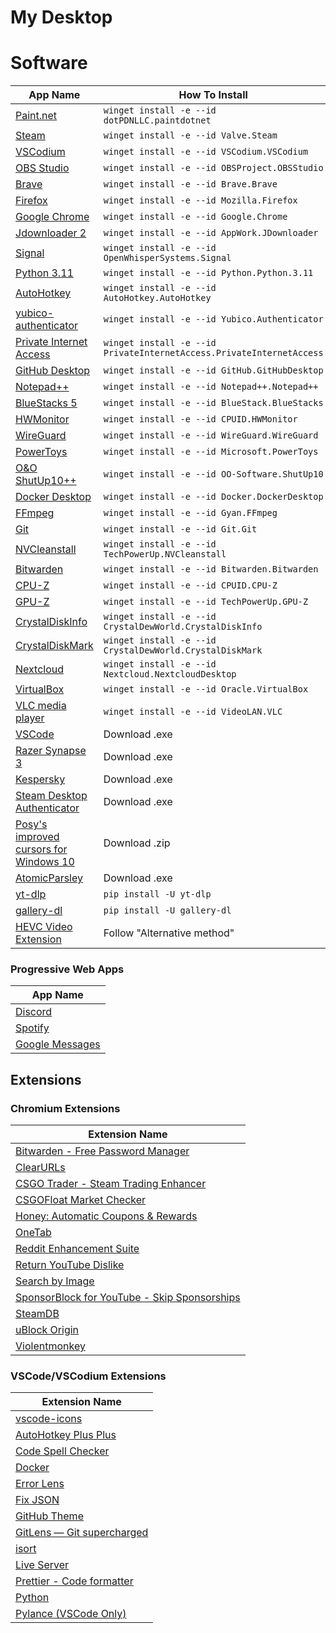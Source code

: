 # My Desktop

# Software

| App Name                                                                               | How To Install                                                       |
| -------------------------------------------------------------------------------------- | -------------------------------------------------------------------- |
| [Paint.net](https://www.getpaint.net/)                                                 | `winget install -e --id dotPDNLLC.paintdotnet`                       |
| [Steam](https://store.steampowered.com/)                                               | `winget install -e --id Valve.Steam`                                 |
| [VSCodium](https://vscodium.com/)                                                      | `winget install -e --id VSCodium.VSCodium`                           |
| [OBS Studio](https://obsproject.com/)                                                  | `winget install -e --id OBSProject.OBSStudio`                        |
| [Brave](https://brave.com/)                                                            | `winget install -e --id Brave.Brave`                                 |
| [Firefox](https://www.mozilla.org/en-US/firefox/new/)                                  | `winget install -e --id Mozilla.Firefox`                             |
| [Google Chrome](https://www.google.com/chrome/)                                        | `winget install -e --id Google.Chrome`                               |
| [Jdownloader 2](https://jdownloader.org/jdownloader2)                                  | `winget install -e --id AppWork.JDownloader`                         |
| [Signal](https://signal.org/en/)                                                       | `winget install -e --id OpenWhisperSystems.Signal`                   |
| [Python 3.11](https://www.python.org/)                                                 | `winget install -e --id Python.Python.3.11`                          |
| [AutoHotkey](https://www.autohotkey.com/)                                              | `winget install -e --id AutoHotkey.AutoHotkey`                       |
| [yubico-authenticator](https://www.yubico.com/products/yubico-authenticator/)          | `winget install -e --id Yubico.Authenticator`                        |
| [Private Internet Access](https://www.privateinternetaccess.com/)                      | `winget install -e --id PrivateInternetAccess.PrivateInternetAccess` |
| [GitHub Desktop](https://desktop.github.com/)                                          | `winget install -e --id GitHub.GitHubDesktop`                        |
| [Notepad++](https://notepad-plus-plus.org/downloads/)                                  | `winget install -e --id Notepad++.Notepad++`                         |
| [BlueStacks 5](https://www.bluestacks.com/bluestacks-5.html)                           | `winget install -e --id BlueStack.BlueStacks`                        |
| [HWMonitor](https://www.cpuid.com/softwares/hwmonitor.html)                            | `winget install -e --id CPUID.HWMonitor`                             |
| [WireGuard](https://www.wireguard.com/)                                                | `winget install -e --id WireGuard.WireGuard`                         |
| [PowerToys](https://github.com/microsoft/PowerToys)                                    | `winget install -e --id Microsoft.PowerToys`                         |
| [O&O ShutUp10++](https://www.oo-software.com/en/shutup10)                              | `winget install -e --id OO-Software.ShutUp10`                        |
| [Docker Desktop](https://www.docker.com/products/docker-desktop/)                      | `winget install -e --id Docker.DockerDesktop`                        |
| [FFmpeg](https://ffmpeg.org/)                                                          | `winget install -e --id Gyan.FFmpeg`                                 |
| [Git](https://gitforwindows.org/)                                                      | `winget install -e --id Git.Git`                                     |
| [NVCleanstall](https://www.techpowerup.com/download/techpowerup-nvcleanstall/)         | `winget install -e --id TechPowerUp.NVCleanstall`                    |
| [Bitwarden](https://bitwarden.com/download/)                                           | `winget install -e --id Bitwarden.Bitwarden`                         |
| [CPU-Z](https://www.cpuid.com/softwares/cpu-z.html)                                    | `winget install -e --id CPUID.CPU-Z`                                 |
| [GPU-Z](https://www.techpowerup.com/gpuz/)                                             | `winget install -e --id TechPowerUp.GPU-Z`                           |
| [CrystalDiskInfo](https://crystalmark.info/en/software/crystaldiskinfo)                | `winget install -e --id CrystalDewWorld.CrystalDiskInfo`             |
| [CrystalDiskMark](https://crystalmark.info/en/software/crystaldiskmark/)               | `winget install -e --id CrystalDewWorld.CrystalDiskMark`             |
| [Nextcloud](https://nextcloud.com/)                                                    | `winget install -e --id Nextcloud.NextcloudDesktop`                  |
| [VirtualBox](https://www.virtualbox.org/)                                              | `winget install -e --id Oracle.VirtualBox`                           |
| [VLC media player](https://www.videolan.org/vlc/)                                      | `winget install -e --id VideoLAN.VLC`                                |
| [VSCode](https://code.visualstudio.com/)                                               | Download .exe                                                        |
| [Razer Synapse 3](https://www.razer.com/eu-en/synapse-3)                               | Download .exe                                                        |
| [Kespersky](https://usa.kaspersky.com/)                                                | Download .exe                                                        |
| [Steam Desktop Authenticator](https://github.com/Jessecar96/SteamDesktopAuthenticator) | Download .exe                                                        |
| [Posy's improved cursors for Windows 10](http://www.michieldb.nl/other/cursors/)       | Download .zip                                                        |
| [AtomicParsley](https://atomicparsley.sourceforge.net/)                                | Download .exe                                                        |
| [yt-dlp](https://github.com/yt-dlp/yt-dlp)                                             | `pip install -U yt-dlp`                                              |
| [gallery-dl](https://github.com/mikf/gallery-dl)                                       | `pip install -U gallery-dl`                                          |
| [HEVC Video Extension](https://www.codecguide.com/media_foundation_codecs.htm)         | Follow "Alternative method"                                          |

### Progressive Web Apps

| App Name                                        |
| ----------------------------------------------- |
| [Discord](https://discord.com/app)              |
| [Spotify](https://open.spotify.com/)            |
| [Google Messages](https://messages.google.com/) |

## Extensions

### Chromium Extensions

| Extension Name                                                                                                                                            |
| --------------------------------------------------------------------------------------------------------------------------------------------------------- |
| [Bitwarden - Free Password Manager](https://chrome.google.com/webstore/detail/bitwarden-free-password-m/nngceckbapebfimnlniiiahkandclblb?hl=en)           |
| [ClearURLs](https://chrome.google.com/webstore/detail/clearurls/lckanjgmijmafbedllaakclkaicjfmnk?hl=en)                                                   |
| [CSGO Trader - Steam Trading Enhancer](https://chrome.google.com/webstore/detail/csgo-trader-steam-trading/kaibcgikagnkfgjnibflebpldakfhfih?hl=en)        |
| [CSGOFloat Market Checker](https://chrome.google.com/webstore/detail/csgofloat-market-checker/jjicbefpemnphinccgikpdaagjebbnhg?hl=en)                     |
| [Honey: Automatic Coupons & Rewards](https://chrome.google.com/webstore/detail/honey-automatic-coupons-r/bmnlcjabgnpnenekpadlanbbkooimhnj?hl=en)          |
| [OneTab](https://chrome.google.com/webstore/detail/onetab/chphlpgkkbolifaimnlloiipkdnihall?hl=en)                                                         |
| [Reddit Enhancement Suite](https://chrome.google.com/webstore/detail/reddit-enhancement-suite/kbmfpngjjgdllneeigpgjifpgocmfgmb?hl=en)                     |
| [Return YouTube Dislike](https://chrome.google.com/webstore/detail/return-youtube-dislike/gebbhagfogifgggkldgodflihgfeippi?hl=en)                         |
| [Search by Image](https://chrome.google.com/webstore/detail/search-by-image/cnojnbdhbhnkbcieeekonklommdnndci?hl=en)                                       |
| [SponsorBlock for YouTube - Skip Sponsorships](https://chrome.google.com/webstore/detail/sponsorblock-for-youtube/mnjggcdmjocbbbhaepdhchncahnbgone?hl=en) |
| [SteamDB](https://chrome.google.com/webstore/detail/steamdb/kdbmhfkmnlmbkgbabkdealhhbfhlmmon?hl=en)                                                       |
| [uBlock Origin](https://chrome.google.com/webstore/detail/ublock-origin/cjpalhdlnbpafiamejdnhcphjbkeiagm?hl=en)                                           |
| [Violentmonkey](https://chrome.google.com/webstore/detail/violentmonkey/jinjaccalgkegednnccohejagnlnfdag?hl=en)                                           |

### VSCode/VSCodium Extensions

| Extension Name                                                                                                      |
| ------------------------------------------------------------------------------------------------------------------- |
| [vscode-icons](https://marketplace.visualstudio.com/items?itemName=vscode-icons-team.vscode-icons)                  |
| [AutoHotkey Plus Plus](https://marketplace.visualstudio.com/items?itemName=mark-wiemer.vscode-autohotkey-plus-plus) |
| [Code Spell Checker](https://marketplace.visualstudio.com/items?itemName=streetsidesoftware.code-spell-checker)     |
| [Docker](https://marketplace.visualstudio.com/items?itemName=ms-azuretools.vscode-docker)                           |
| [Error Lens](https://marketplace.visualstudio.com/items?itemName=usernamehw.errorlens)                              |
| [Fix JSON](https://marketplace.visualstudio.com/items?itemName=oliversturm.fix-json)                                |
| [GitHub Theme](https://marketplace.visualstudio.com/items?itemName=GitHub.github-vscode-theme)                      |
| [GitLens — Git supercharged](https://marketplace.visualstudio.com/items?itemName=eamodio.gitlens)                   |
| [isort](https://marketplace.visualstudio.com/items?itemName=ms-python.isort)                                        |
| [Live Server](https://marketplace.visualstudio.com/items?itemName=ritwickdey.LiveServer)                            |
| [Prettier - Code formatter](https://marketplace.visualstudio.com/items?itemName=esbenp.prettier-vscode)             |
| [Python](https://marketplace.visualstudio.com/items?itemName=ms-python.python)                                      |
| [Pylance (VSCode Only)](https://marketplace.visualstudio.com/items?itemName=ms-python.vscode-pylance)               |
